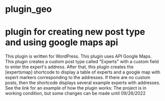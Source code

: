 # plugin_geo
plugin for creating new post type and using google maps api
===========================================================

This plugin is written for WordPress.
This plugin uses API Google Maps.
This plugin creates a custom post type called "Experts" with a custom field to enter the expert's address.
After that, this plugin creates the [expertsmap] shortcode to display a table of experts and a google map with expert markers corresponding to the addresses.
If there are no custom posts, then the shortcode displays several example experts with addresses.
See the link for an example of how the plugin works:
The project is in working condition, but some changes can be made until 09/26/2022
